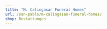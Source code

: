 ```yaml
---
title: "M. Calingasan Funeral Homes"
url: /san-pablo/m-calingasan-funeral-homes/
shop: Bestattungen
---
```

